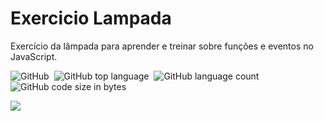 # Exercicio Lampada
 Exercício da lâmpada para aprender e treinar sobre funções e eventos no JavaScript.
<p>
 <img alt="GitHub" src="https://img.shields.io/github/license/lucasbizachi/exercicio-lampada">&#160;
 <img alt="GitHub top language" src="https://img.shields.io/github/languages/top/lucasbizachi/exercicio-lampada">&#160;
 <img alt="GitHub language count" src="https://img.shields.io/github/languages/count/lucasbizachi/exercicio-lampada">&#160;
 <img alt="GitHub code size in bytes" src="https://img.shields.io/github/languages/code-size/lucasbizachi/exercicio-lampada">&#160;
</p>
<p>
   <img src="http://img.shields.io/static/v1?label=STATUS&message=%20Finalizado&color=GREEN&style=for-the-badge"/>
<p/>
